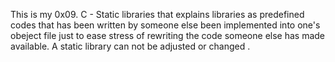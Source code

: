 This is my 0x09. C - Static libraries that explains libraries as predefined codes that has been written by someone else been implemented into one's obeject file just to ease stress of rewriting the code someone else has made available. A static library can not be adjusted or changed .
